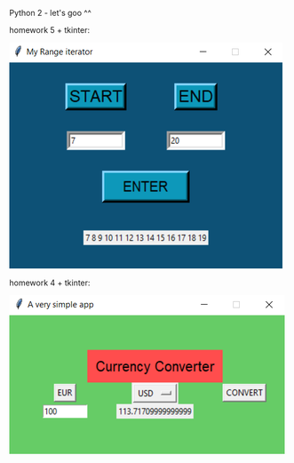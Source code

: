 Python 2 - let's goo ^^


homework 5 + tkinter:

![Image](https://github.com/kristinca/python2/blob/main/homework/homework_5/app_range.png)


homework 4 + tkinter:

![Image](https://github.com/kristinca/python2/blob/main/homework/homework_4/app.png)
